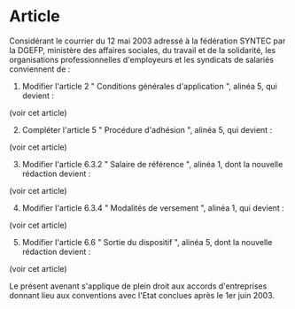 # Article

Considérant le courrier du 12 mai 2003 adressé à la fédération SYNTEC par la DGEFP, ministère des affaires sociales, du travail et de la solidarité, les organisations professionnelles d'employeurs et les syndicats de salariés conviennent de :

1. Modifier l'article 2 " Conditions générales d'application ", alinéa 5, qui devient :

(voir cet article)

2. Compléter l'article 5 " Procédure d'adhésion ", alinéa 5, qui devient :

(voir cet article)

3. Modifier l'article 6.3.2 " Salaire de référence ", alinéa 1, dont la nouvelle rédaction devient :

(voir cet article)

4. Modifier l'article 6.3.4 " Modalités de versement ", alinéa 1, qui devient :

(voir cet article)

5. Modifier l'article 6.6 " Sortie du dispositif ", alinéa 5, dont la nouvelle rédaction devient :

(voir cet article)

Le présent avenant s'applique de plein droit aux accords d'entreprises donnant lieu aux conventions avec l'Etat conclues après le 1er juin 2003.

  
